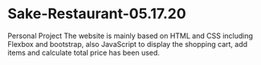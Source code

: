 # Sake-Restaurant-05.17.20
Personal Project
The website is mainly based on HTML and CSS including Flexbox and bootstrap, also JavaScript to display the shopping cart, 
add items and calculate total price  has been used.
